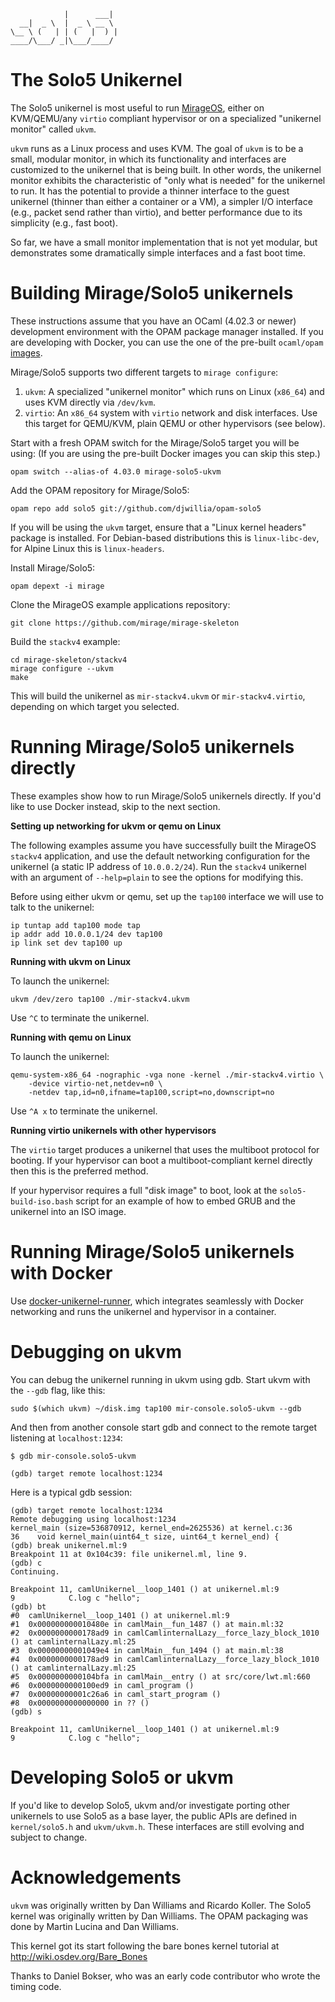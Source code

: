                |      ___|  
      __|  _ \  |  _ \ __ \  
    \__ \ (   | | (   |  ) | 
    ____/\___/ _|\___/____/  

# The Solo5 Unikernel

The Solo5 unikernel is most useful to run
[MirageOS](https://mirage.io/), either on KVM/QEMU/any `virtio`
compliant hypervisor or on a specialized "unikernel monitor" called
`ukvm`.  

`ukvm` runs as a Linux process and uses KVM.  The goal of `ukvm` is to
be a small, modular monitor, in which its functionality and interfaces
are customized to the unikernel that is being built.  In other words,
the unikernel monitor exhibits the characteristic of "only what is
needed" for the unikernel to run.  It has the potential to provide a
thinner interface to the guest unikernel (thinner than either a
container or a VM), a simpler I/O interface (e.g., packet send rather
than virtio), and better performance due to its simplicity (e.g., fast
boot).

So far, we have a small monitor implementation that is not yet
modular, but demonstrates some dramatically simple interfaces and a
fast boot time.

# Building Mirage/Solo5 unikernels

These instructions assume that you have an OCaml (4.02.3 or newer)
development environment with the OPAM package manager installed. If you
are developing with Docker, you can use the one of the pre-built
`ocaml/opam` [images](https://hub.docker.com/r/ocaml/opam/).

Mirage/Solo5 supports two different targets to `mirage configure`:

1. `ukvm`: A specialized "unikernel monitor" which runs on Linux
   (`x86_64`) and uses KVM directly via `/dev/kvm`.
2. `virtio`: An `x86_64` system with `virtio` network and disk
   interfaces. Use this target for QEMU/KVM, plain QEMU or other
   hypervisors (see below).

Start with a fresh OPAM switch for the Mirage/Solo5 target you will be
using: (If you are using the pre-built Docker images you can skip this
step.)

    opam switch --alias-of 4.03.0 mirage-solo5-ukvm

Add the OPAM repository for Mirage/Solo5:

    opam repo add solo5 git://github.com/djwillia/opam-solo5

If you will be using the `ukvm` target, ensure that a "Linux kernel
headers" package is installed. For Debian-based distributions this is
`linux-libc-dev`, for Alpine Linux this is `linux-headers`.

Install Mirage/Solo5:

    opam depext -i mirage

Clone the MirageOS example applications repository:

    git clone https://github.com/mirage/mirage-skeleton

Build the `stackv4` example:

    cd mirage-skeleton/stackv4
    mirage configure --ukvm
    make

This will build the unikernel as `mir-stackv4.ukvm` or
`mir-stackv4.virtio`, depending on which target you selected.

# Running Mirage/Solo5 unikernels directly

These examples show how to run Mirage/Solo5 unikernels directly.  If
you'd like to use Docker instead, skip to the next section.

**Setting up networking for ukvm or qemu on Linux**

The following examples assume you have successfully built the MirageOS
`stackv4` application, and use the default networking configuration for
the unikernel (a static IP address of `10.0.0.2/24`). Run the `stackv4`
unikernel with an argument of `--help=plain` to see the options for
modifying this.

Before using either ukvm or qemu, set up the `tap100` interface we will
use to talk to the unikernel:

    ip tuntap add tap100 mode tap
    ip addr add 10.0.0.1/24 dev tap100
    ip link set dev tap100 up

**Running with ukvm on Linux**

To launch the unikernel:

    ukvm /dev/zero tap100 ./mir-stackv4.ukvm

Use `^C` to terminate the unikernel.

**Running with qemu on Linux**

To launch the unikernel:

    qemu-system-x86_64 -nographic -vga none -kernel ./mir-stackv4.virtio \
        -device virtio-net,netdev=n0 \
        -netdev tap,id=n0,ifname=tap100,script=no,downscript=no

Use `^A x` to terminate the unikernel.

**Running virtio unikernels with other hypervisors**

The `virtio` target produces a unikernel that uses the multiboot
protocol for booting. If your hypervisor can boot a multiboot-compliant
kernel directly then this is the preferred method.

If your hypervisor requires a full "disk image" to boot, look at the
`solo5-build-iso.bash` script for an example of how to embed GRUB and
the unikernel into an ISO image.

# Running Mirage/Solo5 unikernels with Docker

Use
[docker-unikernel-runner](https://github.com/mato/docker-unikernel-runner),
which integrates seamlessly with Docker networking and runs the
unikernel and hypervisor in a container.

# Debugging on ukvm

You can debug the unikernel running in ukvm using gdb. Start
ukvm with the `--gdb` flag, like this:

    sudo $(which ukvm) ~/disk.img tap100 mir-console.solo5-ukvm --gdb

And then from another console start gdb and connect to the remote target
listening at `localhost:1234`:

    $ gdb mir-console.solo5-ukvm

    (gdb) target remote localhost:1234

Here is a typical gdb session:

    (gdb) target remote localhost:1234
    Remote debugging using localhost:1234
    kernel_main (size=536870912, kernel_end=2625536) at kernel.c:36
    36    void kernel_main(uint64_t size, uint64_t kernel_end) {
    (gdb) break unikernel.ml:9
    Breakpoint 11 at 0x104c39: file unikernel.ml, line 9.
    (gdb) c
    Continuing.

    Breakpoint 11, camlUnikernel__loop_1401 () at unikernel.ml:9
    9            C.log c "hello";
    (gdb) bt
    #0  camlUnikernel__loop_1401 () at unikernel.ml:9
    #1  0x000000000010480e in camlMain__fun_1487 () at main.ml:32
    #2  0x0000000000178ad9 in camlCamlinternalLazy__force_lazy_block_1010 () at camlinternalLazy.ml:25
    #3  0x00000000001049e4 in camlMain__fun_1494 () at main.ml:38
    #4  0x0000000000178ad9 in camlCamlinternalLazy__force_lazy_block_1010 () at camlinternalLazy.ml:25
    #5  0x0000000000104bfa in camlMain__entry () at src/core/lwt.ml:660
    #6  0x0000000000100ed9 in caml_program ()
    #7  0x00000000001c26a6 in caml_start_program ()
    #8  0x0000000000000000 in ?? ()
    (gdb) s

    Breakpoint 11, camlUnikernel__loop_1401 () at unikernel.ml:9
    9            C.log c "hello";

# Developing Solo5 or ukvm

If you'd like to develop Solo5, ukvm and/or investigate porting other
unikernels to use Solo5 as a base layer, the public APIs are defined in
`kernel/solo5.h` and `ukvm/ukvm.h`. These interfaces are still evolving
and subject to change.

# Acknowledgements

`ukvm` was originally written by Dan Williams and Ricardo Koller.  The
Solo5 kernel was originally written by Dan Williams.  The OPAM
packaging was done by Martin Lucina and Dan Williams.

This kernel got its start following the bare bones kernel tutorial at
<http://wiki.osdev.org/Bare_Bones>

Thanks to Daniel Bokser, who was an early code contributor who wrote
the timing code.
